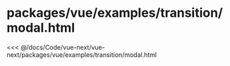 # packages/vue/examples/transition/modal.html

<<< @/docs/Code/vue-next/vue-next/packages/vue/examples/transition/modal.html
